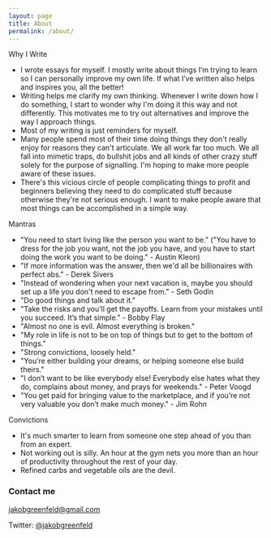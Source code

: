 ```yaml
---
layout: page
title: About
permalink: /about/
---
```




Why I Write

- I wrote essays for myself. I mostly write about things I’m trying to learn so I can personally improve my own life. If what I’ve written also helps and inspires you, all the better! 
- Writing helps me clarify my own thinking. Whenever I write down how I do something, I start to wonder why I'm  doing it this way and not differently. This motivates me to try out alternatives and improve the way I approach things. 
- Most of my writing is just reminders for myself. 
- Many people spend most of their time doing things they don't really enjoy for reasons they can't articulate. We all work far too much. We all fall into mimetic traps, do bullshit jobs and all kinds of other crazy stuff solely for the purpose of signalling. I'm hoping to make more people aware of these issues.
- There's this vicious circle of people complicating things to profit and beginners believing they need to do complicated stuff because otherwise they're not serious enough. I want to make people aware that most things can be accomplished in a simple way.


Mantras

- "You need to start living like the person you want to be." ("You have to dress for the job you want, not the job you have, and you have to start doing the work you want to be doing." - Austin Kleon)
- "If more information was the answer, then we'd all be billionaires with perfect abs." - Derek Sivers
- "Instead of wondering when your next vacation is, maybe you should set up a life you don't need to escape from." - Seth Godin
- "Do good things and talk about it."
- "Take the risks and you’ll get the payoffs. Learn from your mistakes until you succeed. It’s that simple." - Bobby Flay
- "Almost no one is evil. Almost everything is broken."
- "My role in life is not to be on top of things but to get to the bottom of things."
- "Strong convictions, loosely held."
- "You’re either building your dreams, or helping someone else build theirs."
- "I don’t want to be like everybody else! Everybody else hates what they do, complains about money, and prays for weekends." - Peter Voogd
- "You get paid for bringing value to the marketplace, and if you’re not very valuable you don’t make much money." - Jim Rohn

Convictions

- It's much smarter to learn from someone one step ahead of you than from an expert.
- Not working out is silly. An hour at the gym nets you more than an hour of productivity throughout the rest of your day.
- Refined carbs and vegetable oils are the devil. 

### Contact me

[jakobgreenfeld@gmail.com](mailto:jakobgreenfeld@gmail.com)

Twitter: [@jakobgreenfeld](https://twitter.com/jakobgreenfeld)